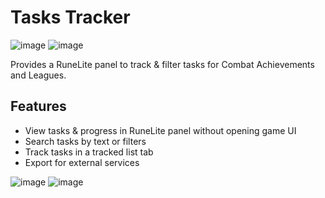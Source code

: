 # Tasks Tracker
![image](https://img.shields.io/endpoint?url=https://i.pluginhub.info/shields/installs/plugin/tasks-tracker)
![image](https://img.shields.io/endpoint?url=https://i.pluginhub.info/shields/rank/plugin/tasks-tracker)


Provides a RuneLite panel to track & filter tasks for Combat Achievements and Leagues.

## Features
* View tasks & progress in RuneLite panel without opening game UI
* Search tasks by text or filters
* Track tasks in a tracked list tab
* Export for external services

![image](https://user-images.githubusercontent.com/17709869/146846182-de573b11-ee53-482e-b3d2-a103f86d6089.png)
![image](https://user-images.githubusercontent.com/17709869/152713557-4f153acf-ff68-4299-852a-8898b5edb34c.gif)
